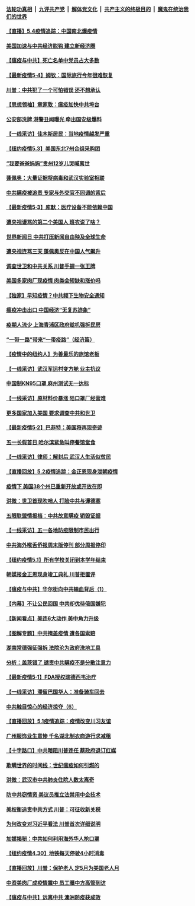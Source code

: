 

####  [法轮功真相](../../../../basic/blob/master/README.md?t=05042301) &nbsp;|&nbsp; [九评共产党](../../../../9ping.md/blob/master/README.md?t=05042301) &nbsp;|&nbsp; [解体党文化](../../../../jtdwh.md/blob/master/README.md?t=05042301)  &nbsp;|&nbsp; [共产主义的终极目的](../../../../gczydzjmd.md/blob/master/README.md?t=05042301) &nbsp;|&nbsp; [魔鬼在统治我们的世界](../../../../mgztzwmdsj.md/blob/master/README.md?t=05042301) 

#### [【直播】5.4疫情追踪：中国南北爆疫情](../pages/nf4514/n12081951.md?t=05042301) 

#### [美国加速与中共经济脱钩 建立新经济圈](../pages/nf4514/n12081800.md?t=05042301) 

#### [【瘟疫与中共】死亡名单中党员占大多数](../pages/nf4514/n12078619.md?t=05042301) 

#### [【最新疫情5·4】姆钦：国际旅行今年很难恢复](../pages/nf4514/n12079010.md?t=05042301) 

#### [川普：中共犯了一个可怕错误 还不想承认](../pages/nf4514/n12080777.md?t=05042301) 

#### [【思想领袖】章家敦：瘟疫加快中共垮台](../pages/nf4514/n11974313.md?t=05042301) 

#### [公安部洗牌 港警丑闻曝光 牵出国安级爆料](../pages/nf4514/n12080606.md?t=05042301) 

#### [【一线采访】佳木斯居民：当地疫情越发严重](../pages/nf4514/n12080270.md?t=05042301) 

#### [【纽约疫情5.3】美国东北7州合组采购团](../pages/nf4514/n12079463.md?t=05042301) 

#### [“我要爸爸妈妈”贵州12岁儿哭喊离世](../pages/nf4514/n12079888.md?t=05042301) 

#### [蓬佩奥：大量证据将病毒和武汉实验室相联](../pages/nf4514/n12080214.md?t=05042301) 

#### [中共瞒疫被追责 专家与外交官不同调的背后](../pages/nf4514/n12076680.md?t=05042301) 

#### [【最新疫情5·3】库默：医疗设备不能依赖中国](../pages/nf4514/n12076254.md?t=05042301) 

#### [遭央视谩骂的第二个美国人 班农说了啥？](../pages/nf4514/n12080130.md?t=05042301) 

#### [世界新闻日 中共打压新闻自由殃及全球生命](../pages/nf4514/n12079965.md?t=05042301) 

#### [遭央视连骂三天 蓬佩奥反在中国人气飙升](../pages/nf4514/n12077776.md?t=05042301) 

#### [调查世卫和中共关系 川普手握一张王牌](../pages/nf4514/n12078752.md?t=05042301) 

#### [美国多家肉厂现疫情 肉类会短缺和涨价吗](../pages/nf4514/n12078772.md?t=05042301) 

#### [【独家】早知疫情？中共频下生物安全通知](../pages/nf4514/n12077007.md?t=05042301) 

#### [瘟疫冲击出口 中国经济“无复苏迹象”](../pages/nf4514/n12078978.md?t=05042301) 

#### [疫期人流少 上海青浦区政府趁机强拆民房](../pages/nf4514/n12078830.md?t=05042301) 

#### [“一带一路”带来“一带疫路”（经济篇）](../pages/nf4514/n12068528.md?t=05042301) 

#### [【疫情中的纽约人】为善最乐的旅馆老板](../pages/nf4514/n12078670.md?t=05042301) 

#### [【一线采访】武汉军运村变方舱 业主抗议](../pages/nf4514/n12078508.md?t=05042301) 

#### [中国制KN95口罩 麻州测试无一达标](../pages/nf4514/n12078431.md?t=05042301) 

#### [【一线采访】原材料价暴涨 陆口罩厂经营难](../pages/nf4514/n12078360.md?t=05042301) 

#### [更多国家加入美国 要求调查中共和世卫](../pages/nf4514/n12078121.md?t=05042301) 

#### [【最新疫情5·2】巴菲特：美国将再现奇迹](../pages/nf4514/n12076765.md?t=05042301) 

#### [五一长假首日 哈尔滨紧急叫停餐馆堂食](../pages/nf4514/n12077603.md?t=05042301) 

#### [【一线采访】律师：解封后 武汉人生活似贫民](../pages/nf4514/n12077452.md?t=05042301) 

#### [【直播回放】5.2疫情追踪：金正恩现身泄朝疫情](../pages/nf4514/n12077928.md?t=05042301) 

#### [疫情下 美国38个州已重新开放或开放在即](../pages/nf4514/n12076679.md?t=05042301) 

#### [洪微：世卫首现吹哨人 打脸中共与谭德塞](../pages/nf4514/n12077688.md?t=05042301) 

#### [五眼联盟情报档：中共故意瞒疫 销毁证据](../pages/nf4514/n12077491.md?t=05042301) 

#### [【一线采访】五一各地防疫限制市民出行](../pages/nf4514/n12076984.md?t=05042301) 

#### [中共海外喉舌侨报周末版停刊 部分周报停印](../pages/nf4514/n12076995.md?t=05042301) 

#### [【纽约疫情5.1】所有学校关闭到本学年结束](../pages/nf4514/n12075643.md?t=05042301) 

#### [朝媒报金正恩现身竣工典礼 川普拒置评](../pages/nf4514/n12076867.md?t=05042301) 

#### [【瘟疫与中共】华尔街向中共输血背后（1）](../pages/nf4514/n12073792.md?t=05042301) 

#### [【内幕】不让公民回国 中共却优待俄国嫌犯](../pages/nf4514/n12074373.md?t=05042301) 

#### [【新闻看点】美连6大动作 美中角力升级](../pages/nf4514/n12076815.md?t=05042301) 

#### [【图解专题】中共掩盖疫情 遭各国索赔](../pages/nf4514/n12074143.md?t=05042301) 

#### [湖南常德强征强拆 法院沦为政府洗地工具](../pages/nf4514/n12076582.md?t=05042301) 

#### [分析：盖茨错了 谴责中共瞒疫不是分散注意力](../pages/nf4514/n12076550.md?t=05042301) 

#### [【最新疫情5·1】FDA授权瑞德西韦治疗](../pages/nf4514/n12070575.md?t=05042301) 

#### [【一线采访】滞留巴国华人：准备骑车回去](../pages/nf4514/n12076484.md?t=05042301) 

#### [中共触目惊心的经济掠夺（6）](../pages/nf4514/n12070903.md?t=05042301) 

#### [【直播回放】5.1疫情追踪：疫情改变川习友谊](../pages/nf4514/n12075647.md?t=05042301) 

#### [广州服饰业生意惨 千名湖北制衣商游行求减租](../pages/nf4514/n12075516.md?t=05042301) 

#### [【十字路口】中共暗阻川普连任 蔡政府退订红媒](../pages/nf4514/n12074348.md?t=05042301) 

#### [欺瞒世界的时间线：世纪瘟疫如何引燃的](../pages/nf4514/n12073970.md?t=05042301) 

#### [洪微：武汉市中共肺炎住院人数太离奇](../pages/nf4514/n12074462.md?t=05042301) 

#### [防中共窃情资 美议员推立法禁用中企技术](../pages/nf4514/n12074650.md?t=05042301) 

#### [美权衡追责中共方式 川普：可征收新关税](../pages/nf4514/n12074524.md?t=05042301) 

#### [为何改变对习近平看法 川普首次详细说明](../pages/nf4514/n12074206.md?t=05042301) 

#### [加媒揭秘：中共如何利用海外华人抢口罩](../pages/nf4514/n12074090.md?t=05042301) 

#### [【纽约疫情4.30】地铁每天停驶4小时消毒](../pages/nf4514/n12072756.md?t=05042301) 

#### [【直播回放】川普：保护老人 定5月为美国老人月](../pages/nf4514/n12073786.md?t=05042301) 

#### [中资美肉厂成疫情震中 员工曝中方高管到访](../pages/nf4514/n12073634.md?t=05042301) 

#### [【瘟疫与中共】远离中共 澳洲防疫获成效](../pages/nf4514/n12071433.md?t=05042301) 

